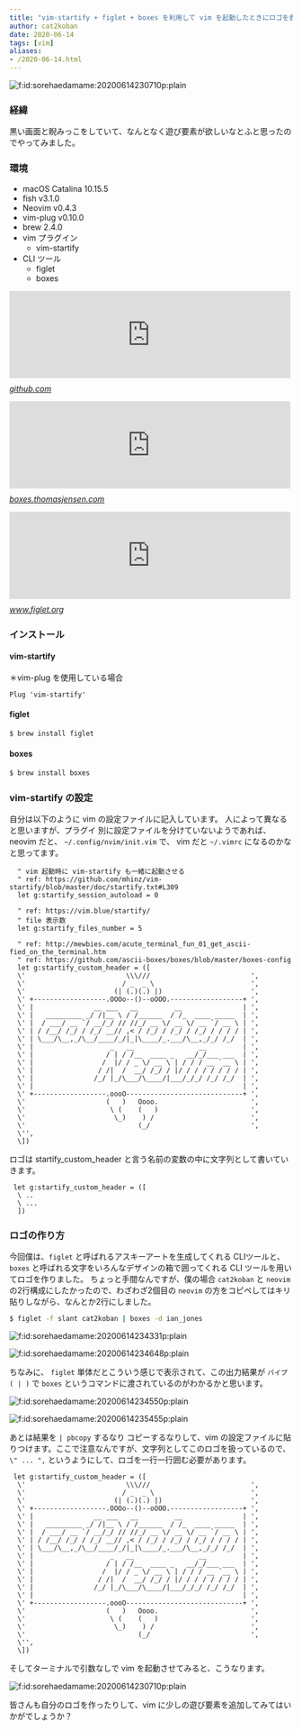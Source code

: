 ```yaml
---
title: "vim-startify + figlet + boxes を利用して vim を起動したときにロゴを表示させる"
author: cat2koban
date: 2020-06-14
tags: [vim]
aliases:
- /2020-06-14.html
---
```


<p><span itemscope itemtype="http://schema.org/Photograph"><img src="https://cdn-ak.f.st-hatena.com/images/fotolife/s/sorehaedamame/20200614/20200614230710.png" alt="f:id:sorehaedamame:20200614230710p:plain" title="f:id:sorehaedamame:20200614230710p:plain" class="hatena-fotolife" itemprop="image"></span></p>

<h3>経緯</h3>

<p>黒い画面と睨みっこをしていて、なんとなく遊び要素が欲しいなとふと思ったのでやってみました。</p>

<h3>環境</h3>

<ul>
<li>macOS Catalina 10.15.5</li>
<li>fish v3.1.0</li>
<li>Neovim v0.4.3</li>
<li>vim-plug v0.10.0</li>
<li>brew 2.4.0</li>
<li>vim プラグイン

<ul>
<li>vim-startify</li>
</ul>
</li>
<li>CLI ツール

<ul>
<li>figlet</li>
<li>boxes</li>
</ul>
</li>
</ul>


<p><iframe src="https://hatenablog-parts.com/embed?url=https%3A%2F%2Fgithub.com%2Fmhinz%2Fvim-startify" title="mhinz/vim-startify" class="embed-card embed-webcard" scrolling="no" frameborder="0" style="display: block; width: 100%; height: 155px; max-width: 500px; margin: 10px 0px;"></iframe><cite class="hatena-citation"><a href="https://github.com/mhinz/vim-startify">github.com</a></cite></p>

<p><iframe src="https://hatenablog-parts.com/embed?url=https%3A%2F%2Fboxes.thomasjensen.com%2F" title="boxes - Command line ASCII boxes unlimited!" class="embed-card embed-webcard" scrolling="no" frameborder="0" style="display: block; width: 100%; height: 155px; max-width: 500px; margin: 10px 0px;"></iframe><cite class="hatena-citation"><a href="https://boxes.thomasjensen.com/">boxes.thomasjensen.com</a></cite></p>

<p><iframe src="https://hatenablog-parts.com/embed?url=http%3A%2F%2Fwww.figlet.org%2F" title="FIGlet - hosted by PLiG" class="embed-card embed-webcard" scrolling="no" frameborder="0" style="display: block; width: 100%; height: 155px; max-width: 500px; margin: 10px 0px;"></iframe><cite class="hatena-citation"><a href="http://www.figlet.org/">www.figlet.org</a></cite></p>

<h3>インストール</h3>

<h4>vim-startify</h4>

<p>＊vim-plug を使用している場合</p>

```vim
Plug 'vim-startify'
```

<h4>figlet</h4>

```zsh
$ brew install figlet
```

<h4>boxes</h4>

```zsh
$ brew install boxes
```


<h3>vim-startify の設定</h3>

<p>自分は以下のように vim の設定ファイルに記入しています。
人によって異なると思いますが、プラグイ 別に設定ファイルを分けていないようであれば、
neovim だと、 <code>~/.config/nvim/init.vim</code> で、 vim だと <code>~/.vimrc</code> になるのかなと思ってます。</p>

```vim
  " vim 起動時に vim-startify も一緒に起動させる
  " ref: https://github.com/mhinz/vim-startify/blob/master/doc/startify.txt#L309
  let g:startify_session_autoload = 0

  " ref: https://vim.blue/startify/
  " file 表示数
  let g:startify_files_number = 5

  " ref: http://mewbies.com/acute_terminal_fun_01_get_ascii-fied_on_the_terminal.htm
  " ref: https://github.com/ascii-boxes/boxes/blob/master/boxes-config
  let g:startify_custom_header = ([
  \'                         \\\///                         ',
  \'                        / _  _ \                        ',
  \'                      (| (.)(.) |)                      ',
  \' +------------------.OOOo--()--oOOO.------------------+ ',
  \' |               __ ___   __         __               | ',
  \' |   _________ _/ /|__ \ / /______  / /_  ____ _____  | ',
  \' |  / ___/ __ `/ __/_/ // //_/ __ \/ __ \/ __ `/ __ \ | ',
  \' | / /__/ /_/ / /_/ __// ,< / /_/ / /_/ / /_/ / / / / | ',
  \' | \___/\__,_/\__/____/_/|_|\____/_.___/\__,_/_/ /_/  | ',
  \' |                   _   __                __         | ',
  \' |                  / | / /__  ____ _   __/_/___ ___  | ',
  \' |                 /  |/ / _ \/ __ \ | / / / __ `__ \ | ',
  \' |                / /|  /  __/ /_/ / |/ / / / / / / / | ',
  \' |               /_/ |_/\___/\____/|___/_/_/ /_/ /_/  | ',
  \' |                                                    | ',
  \' +------------------.oooO-----------------------------+ ',
  \'                    (   )   Oooo.                       ',
  \'                     \ (    (   )                       ',
  \'                      \_)    ) /                        ',
  \'                            (_/                         ',
  \'',
  \])
```


<p>ロゴは startify_custom_header と言う名前の変数の中に文字列として書いていきます。</p>

```vim
 let g:startify_custom_header = ([
  \ ..
  \ ...
  ])
```

<h3>ロゴの作り方</h3>

<p> 今回僕は、<code>figlet</code> と呼ばれるアスキーアートを生成してくれる CLIツールと、<code>boxes</code> と呼ばれる文字をいろんなデザインの箱で囲ってくれる CLI ツールを用いてロゴを作りました。
ちょっと手間なんですが、僕の場合 <code>cat2koban</code> と <code>neovim</code> の2行構成にしたかったので、わざわざ2個目の <code>neovim</code> の方をコピペしてはキリ貼りしながら、なんとか2行にしました。</p>

```zsh
$ figlet -f slant cat2koban | boxes -d ian_jones
```

<p><span itemscope itemtype="http://schema.org/Photograph"><img src="https://cdn-ak.f.st-hatena.com/images/fotolife/s/sorehaedamame/20200614/20200614234331.png" alt="f:id:sorehaedamame:20200614234331p:plain" title="f:id:sorehaedamame:20200614234331p:plain" class="hatena-fotolife" itemprop="image"></span></p>

<p><span itemscope itemtype="http://schema.org/Photograph"><img src="https://cdn-ak.f.st-hatena.com/images/fotolife/s/sorehaedamame/20200614/20200614234648.png" alt="f:id:sorehaedamame:20200614234648p:plain" title="f:id:sorehaedamame:20200614234648p:plain" class="hatena-fotolife" itemprop="image"></span></p>

<p>ちなみに、 <code>figlet</code> 単体だとこういう感じで表示されて、この出力結果が <code>パイプ ( | )</code> で <code>boxes</code> というコマンドに渡されているのがわかるかと思います。

<span itemscope itemtype="http://schema.org/Photograph"><img src="https://cdn-ak.f.st-hatena.com/images/fotolife/s/sorehaedamame/20200614/20200614234550.png" alt="f:id:sorehaedamame:20200614234550p:plain" title="f:id:sorehaedamame:20200614234550p:plain" class="hatena-fotolife" itemprop="image"></span></p>

<p><span itemscope itemtype="http://schema.org/Photograph"><img src="https://cdn-ak.f.st-hatena.com/images/fotolife/s/sorehaedamame/20200614/20200614235455.png" alt="f:id:sorehaedamame:20200614235455p:plain" title="f:id:sorehaedamame:20200614235455p:plain" class="hatena-fotolife" itemprop="image"></span></p>

<p>あとは結果を <code>| pbcopy</code> するなり コピーするなりして、vim</a> の設定ファイルに貼りつけます。ここで注意なんですが、文字列としてこのロゴを扱っているので、<code>\" ... ",</code> というようにして、ロゴを一行一行囲む必要があります。</p>

```vim
 let g:startify_custom_header = ([
  \'                         \\\///                         ',
  \'                        / _  _ \                        ',
  \'                      (| (.)(.) |)                      ',
  \' +------------------.OOOo--()--oOOO.------------------+ ',
  \' |               __ ___   __         __               | ',
  \' |   _________ _/ /|__ \ / /______  / /_  ____ _____  | ',
  \' |  / ___/ __ `/ __/_/ // //_/ __ \/ __ \/ __ `/ __ \ | ',
  \' | / /__/ /_/ / /_/ __// ,< / /_/ / /_/ / /_/ / / / / | ',
  \' | \___/\__,_/\__/____/_/|_|\____/_.___/\__,_/_/ /_/  | ',
  \' |                   _   __                __         | ',
  \' |                  / | / /__  ____ _   __/_/___ ___  | ',
  \' |                 /  |/ / _ \/ __ \ | / / / __ `__ \ | ',
  \' |                / /|  /  __/ /_/ / |/ / / / / / / / | ',
  \' |               /_/ |_/\___/\____/|___/_/_/ /_/ /_/  | ',
  \' |                                                    | ',
  \' +------------------.oooO-----------------------------+ ',
  \'                    (   )   Oooo.                       ',
  \'                     \ (    (   )                       ',
  \'                      \_)    ) /                        ',
  \'                            (_/                         ',
  \'',
  \])
```

<p>そしてターミナルで引数なしで vim を起動させてみると、こうなります。</p>

<p><span itemscope itemtype="http://schema.org/Photograph"><img src="https://cdn-ak.f.st-hatena.com/images/fotolife/s/sorehaedamame/20200614/20200614230710.png" alt="f:id:sorehaedamame:20200614230710p:plain" title="f:id:sorehaedamame:20200614230710p:plain" class="hatena-fotolife" itemprop="image"></span></p>

<p>皆さんも自分のロゴを作ったりして、vim に少しの遊び要素を追加してみてはいかがでしょうか？</p>
